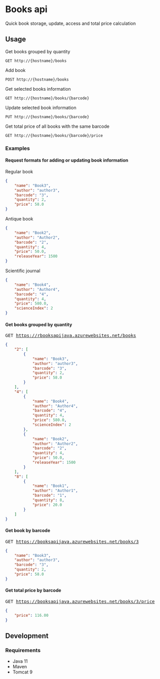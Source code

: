# Books api
Quick book storage, update, access and total price calculation
## Usage

Get books grouped by quantity
```
GET http://{hostname}/books
```
Add book
```
POST http://{hostname}/books
```
Get selected books information
```
GET http://{hostname}/books/{barcode}
```
Update selected book information
```
PUT http://{hostname}/books/{barcode}
```
Get total price of all books with the same barcode
```
GET http://{hostname}/books/{barcode}/price
```


### Examples
#### Request formats for adding or updating book information
Regular book
```json
{
    "name": "Book3",
    "author": "author3",
    "barcode": "3",
    "quantity": 2,
    "price": 58.0
}
```

Antique book
```json
{
    "name": "Book2",
    "author": "Author2",
    "barcode": "2",
    "quantity": 4,
    "price": 50.0,
    "releaseYear": 1500
}
```

Scientific journal
```json
{
    "name": "Book4",
    "author": "Author4",
    "barcode": "4",
    "quantity": 4,
    "price": 580.0,
    "scienceIndex": 2
}
```

#### Get books grouped by quantity
<pre>
GET <a href="https://rbooksapijava.azurewebsites.net/books" target="_blank">https://rbooksapijava.azurewebsites.net/books</a>
</pre>

```json
{
    "2": [
        {
            "name": "Book3",
            "author": "author3",
            "barcode": "3",
            "quantity": 2,
            "price": 58.0
        }
    ],
    "4": [
        {
            "name": "Book4",
            "author": "Author4",
            "barcode": "4",
            "quantity": 4,
            "price": 580.0,
            "scienceIndex": 2
        },
        {
            "name": "Book2",
            "author": "Author2",
            "barcode": "2",
            "quantity": 4,
            "price": 50.0,
            "releaseYear": 1500
        }
    ],
    "8": [
        {
            "name": "Book1",
            "author": "Author1",
            "barcode": "1",
            "quantity": 8,
            "price": 20.0
        }
    ]
}
```
#### Get book by barcode
<pre>
GET <a href="https://booksapijava.azurewebsites.net/books/3" target="_blank">https://booksapijava.azurewebsites.net/books/3</a>
</pre>

```json
{
    "name": "Book3",
    "author": "author3",
    "barcode": "3",
    "quantity": 2,
    "price": 58.0
}
```

#### Get total price by barcode
<pre>
GET <a href="https://booksapijava.azurewebsites.net/books/3/price" target="_blank">https://booksapijava.azurewebsites.net/books/3/price</a>
</pre>

```json
{
    "price": 116.00
}
```


## Development

### Requirements
* Java 11
* Maven
* Tomcat 9


